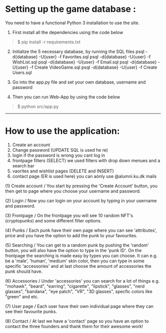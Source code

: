 # Setting up the game database :

You need to have a functional Python 3 installation to use the site. 

1. First install all the dependencies using the code below
>$ pip install -r requirements.txt

2. Initialize the 5 necessary database, by running the SQL files
	  psql -d{database} -U{user} -f Favorites.sql
	  psql -d{database} -U{user} -f WishList.sql
	  psql -d{database} -U{user} -f Email.sql
	  psql -d{database} -U{user} -f Create VideoGame.sql
	  psql -d{database} -U{user} -f Create Users.sql
 

3. Go into the app.py file and set your own database, username and password

4. Then you can run Web-App by using the code below
>$ python src/app.py


----------------------------------------------------------------------------------------------

# How to use the application:

1. Create an account 
2. Change password (UPDATE SQL is used he re)
3. login
	if the password is wrong you cant log in
4. frontpage filters (SELECT)
	we used filters with drop down menues and a search bar
5. vaorites and wishlist pages (DELETE and INSERT)
6. contact page (ER is used here)
	you can aónly use @alumni.ku.dk mails 

(1) Create account / You start by pressing the 'Create Account' button, you then get to page where you choose your username and password.

(2) Login / Now you can login on your account by typing in your username and password.

(3) Frontpage / On the frontpage you will see 10 random NFT's (cryptopunks) and some different filter options.

(4) Punks / Each punk have their own page where you can see 'attributes', price and you have the option to add the punk to your favourites.

(5) Searching / You can get to a random punk by pushing the 'random' button, you will also have the option to type in the 'punk ID'.
		On the frontpage the searching is made easy by types you can choose. It can e.g. be a 'male', 'human', 'medium' skin color, 
		then you can type in some specific 'accessories' and at last choose the amount of accessories the punk should have.
		
(6) Accessories / Under 'accessories' you can search for a lot of things e.g. "mohawk", "beard", "earring", "cigarette", "lipstick", "glasses",
		  "nerd glasses", "bandana", "eye patch", "VR", "3D glasses", specfic colors like "green" and etc.

(7) User page / Each user have their own individual page where they can see their favourite punks.

(8) Contact / At last we have a 'contact' page so you have an option to contact the three founders and thank them for their awesome work!


